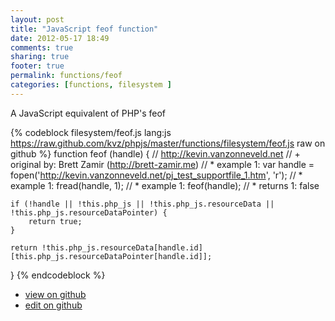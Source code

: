 ```yaml
---
layout: post
title: "JavaScript feof function"
date: 2012-05-17 18:49
comments: true
sharing: true
footer: true
permalink: functions/feof
categories: [functions, filesystem ]
---
```

A JavaScript equivalent of PHP's feof
<!-- more -->
{% codeblock filesystem/feof.js lang:js https://raw.github.com/kvz/phpjs/master/functions/filesystem/feof.js raw on github %}
function feof (handle) {
    // http://kevin.vanzonneveld.net
    // +   original by: Brett Zamir (http://brett-zamir.me)
    // *     example 1: var handle = fopen('http://kevin.vanzonneveld.net/pj_test_supportfile_1.htm', 'r');
    // *     example 1: fread(handle, 1);
    // *     example 1: feof(handle);
    // *     returns 1: false

    if (!handle || !this.php_js || !this.php_js.resourceData || !this.php_js.resourceDataPointer) {
        return true;
    }

    return !this.php_js.resourceData[handle.id][this.php_js.resourceDataPointer[handle.id]];

}
{% endcodeblock %}
<ul>
 <li><a href="https://github.com/kvz/phpjs/blob/master/functions/filesystem/feof.js">view on github</a></li>
 <li><a href="https://github.com/kvz/phpjs/edit/master/functions/filesystem/feof.js">edit on github</a></li>
</ul>
